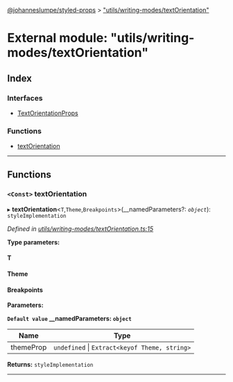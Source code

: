 [@johanneslumpe/styled-props](../README.md) > ["utils/writing-modes/textOrientation"](../modules/_utils_writing_modes_textorientation_.md)

# External module: "utils/writing-modes/textOrientation"

## Index

### Interfaces

* [TextOrientationProps](../interfaces/_utils_writing_modes_textorientation_.textorientationprops.md)

### Functions

* [textOrientation](_utils_writing_modes_textorientation_.md#textorientation)

---

## Functions

<a id="textorientation"></a>

### `<Const>` textOrientation

▸ **textOrientation**<`T`,`Theme`,`Breakpoints`>(__namedParameters?: *`object`*): `styleImplementation`

*Defined in [utils/writing-modes/textOrientation.ts:15](https://github.com/johanneslumpe/styled-props/blob/8e709f1/src/utils/writing-modes/textOrientation.ts#L15)*

**Type parameters:**

#### T 
#### Theme 
#### Breakpoints 
**Parameters:**

**`Default value` __namedParameters: `object`**

| Name | Type |
| ------ | ------ |
| themeProp | `undefined` \| `Extract<keyof Theme, string>` |

**Returns:** `styleImplementation`

___

